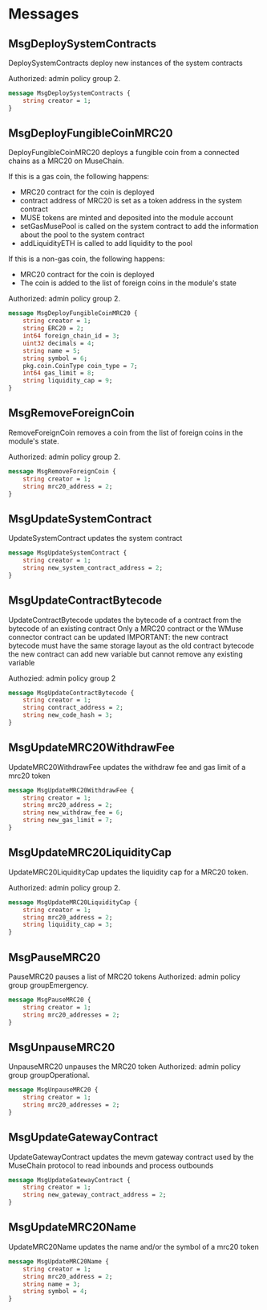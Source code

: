 # Messages

## MsgDeploySystemContracts

DeploySystemContracts deploy new instances of the system contracts

Authorized: admin policy group 2.

```proto
message MsgDeploySystemContracts {
	string creator = 1;
}
```

## MsgDeployFungibleCoinMRC20

DeployFungibleCoinMRC20 deploys a fungible coin from a connected chains as a MRC20 on MuseChain.

If this is a gas coin, the following happens:

* MRC20 contract for the coin is deployed
* contract address of MRC20 is set as a token address in the system
contract
* MUSE tokens are minted and deposited into the module account
* setGasMusePool is called on the system contract to add the information
about the pool to the system contract
* addLiquidityETH is called to add liquidity to the pool

If this is a non-gas coin, the following happens:

* MRC20 contract for the coin is deployed
* The coin is added to the list of foreign coins in the module's state

Authorized: admin policy group 2.

```proto
message MsgDeployFungibleCoinMRC20 {
	string creator = 1;
	string ERC20 = 2;
	int64 foreign_chain_id = 3;
	uint32 decimals = 4;
	string name = 5;
	string symbol = 6;
	pkg.coin.CoinType coin_type = 7;
	int64 gas_limit = 8;
	string liquidity_cap = 9;
}
```

## MsgRemoveForeignCoin

RemoveForeignCoin removes a coin from the list of foreign coins in the
module's state.

Authorized: admin policy group 2.

```proto
message MsgRemoveForeignCoin {
	string creator = 1;
	string mrc20_address = 2;
}
```

## MsgUpdateSystemContract

UpdateSystemContract updates the system contract

```proto
message MsgUpdateSystemContract {
	string creator = 1;
	string new_system_contract_address = 2;
}
```

## MsgUpdateContractBytecode

UpdateContractBytecode updates the bytecode of a contract from the bytecode
of an existing contract Only a MRC20 contract or the WMuse connector contract
can be updated IMPORTANT: the new contract bytecode must have the same
storage layout as the old contract bytecode the new contract can add new
variable but cannot remove any existing variable

Authozied: admin policy group 2

```proto
message MsgUpdateContractBytecode {
	string creator = 1;
	string contract_address = 2;
	string new_code_hash = 3;
}
```

## MsgUpdateMRC20WithdrawFee

UpdateMRC20WithdrawFee updates the withdraw fee and gas limit of a mrc20 token

```proto
message MsgUpdateMRC20WithdrawFee {
	string creator = 1;
	string mrc20_address = 2;
	string new_withdraw_fee = 6;
	string new_gas_limit = 7;
}
```

## MsgUpdateMRC20LiquidityCap

UpdateMRC20LiquidityCap updates the liquidity cap for a MRC20 token.

Authorized: admin policy group 2.

```proto
message MsgUpdateMRC20LiquidityCap {
	string creator = 1;
	string mrc20_address = 2;
	string liquidity_cap = 3;
}
```

## MsgPauseMRC20

PauseMRC20 pauses a list of MRC20 tokens
Authorized: admin policy group groupEmergency.

```proto
message MsgPauseMRC20 {
	string creator = 1;
	string mrc20_addresses = 2;
}
```

## MsgUnpauseMRC20

UnpauseMRC20 unpauses the MRC20 token
Authorized: admin policy group groupOperational.

```proto
message MsgUnpauseMRC20 {
	string creator = 1;
	string mrc20_addresses = 2;
}
```

## MsgUpdateGatewayContract

UpdateGatewayContract updates the mevm gateway contract used by the MuseChain protocol to read inbounds and process outbounds

```proto
message MsgUpdateGatewayContract {
	string creator = 1;
	string new_gateway_contract_address = 2;
}
```

## MsgUpdateMRC20Name

UpdateMRC20Name updates the name and/or the symbol of a mrc20 token

```proto
message MsgUpdateMRC20Name {
	string creator = 1;
	string mrc20_address = 2;
	string name = 3;
	string symbol = 4;
}
```

